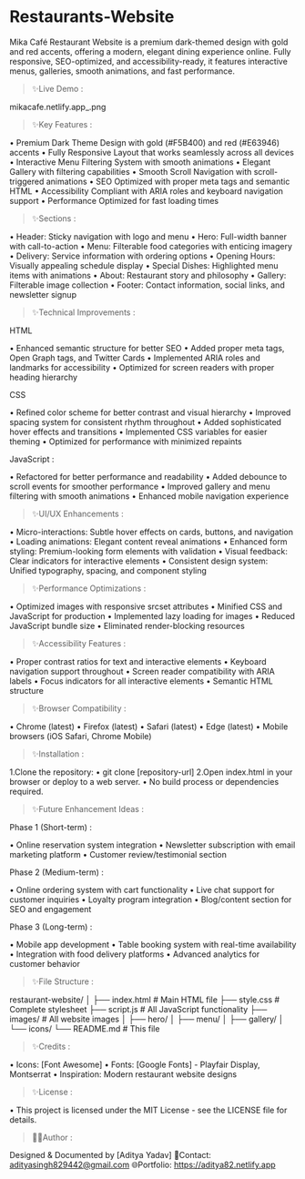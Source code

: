 # Restaurants-Website
Mika Café Restaurant Website is a premium dark-themed design with gold and red accents, offering a modern, elegant dining experience online. Fully responsive, SEO-optimized, and accessibility-ready, it features interactive menus, galleries, smooth animations, and fast performance.


> ✨Live Demo :
 

mikacafe.netlify.app_.png

> ✨Key Features :


• Premium Dark Theme Design with gold (#F5B400) and red (#E63946) accents
• Fully Responsive Layout that works seamlessly across all devices
• Interactive Menu Filtering System with smooth animations
• Elegant Gallery with filtering capabilities
• Smooth Scroll Navigation with scroll-triggered animations
• SEO Optimized with proper meta tags and semantic HTML
• Accessibility Compliant with ARIA roles and keyboard navigation support
• Performance Optimized for fast loading times


> ✨Sections :

• Header: Sticky navigation with logo and menu
• Hero: Full-width banner with call-to-action
• Menu: Filterable food categories with enticing imagery
• Delivery: Service information with ordering options
• Opening Hours: Visually appealing schedule display
• Special Dishes: Highlighted menu items with animations
• About: Restaurant story and philosophy
• Gallery: Filterable image collection
• Footer: Contact information, social links, and newsletter signup


> ✨Technical Improvements :

HTML

• Enhanced semantic structure for better SEO
• Added proper meta tags, Open Graph tags, and Twitter Cards
• Implemented ARIA roles and landmarks for accessibility
• Optimized for screen readers with proper heading hierarchy


CSS

• Refined color scheme for better contrast and visual hierarchy
• Improved spacing system for consistent rhythm throughout
• Added sophisticated hover effects and transitions
• Implemented CSS variables for easier theming
• Optimized for performance with minimized repaints


JavaScript :

• Refactored for better performance and readability
• Added debounce to scroll events for smoother performance
• Improved gallery and menu filtering with smooth animations
• Enhanced mobile navigation experience


> ✨UI/UX Enhancements :

• Micro-interactions: Subtle hover effects on cards, buttons, and navigation
• Loading animations: Elegant content reveal animations
• Enhanced form styling: Premium-looking form elements with validation
• Visual feedback: Clear indicators for interactive elements
• Consistent design system: Unified typography, spacing, and component styling


> ✨Performance Optimizations :

• Optimized images with responsive srcset attributes
• Minified CSS and JavaScript for production
• Implemented lazy loading for images
• Reduced JavaScript bundle size
• Eliminated render-blocking resources


> ✨Accessibility Features :

• Proper contrast ratios for text and interactive elements
• Keyboard navigation support throughout
• Screen reader compatibility with ARIA labels
• Focus indicators for all interactive elements
• Semantic HTML structure


> ✨Browser Compatibility :

• Chrome (latest)
• Firefox (latest)
• Safari (latest)
• Edge (latest)
• Mobile browsers (iOS Safari, Chrome Mobile)


> ✨Installation :

1.Clone the repository:
	• git clone [repository-url]
2.Open index.html in your browser or deploy to a web server.
	• No build process or dependencies required.


> ✨Future Enhancement Ideas :


Phase 1 (Short-term) :

• Online reservation system integration
• Newsletter subscription with email marketing platform
• Customer review/testimonial section


Phase 2 (Medium-term) :

• Online ordering system with cart functionality
• Live chat support for customer inquiries
• Loyalty program integration
• Blog/content section for SEO and engagement


Phase 3 (Long-term) :

• Mobile app development
• Table booking system with real-time availability
• Integration with food delivery platforms
• Advanced analytics for customer behavior



> ✨File Structure :


restaurant-website/
│
├── index.html          # Main HTML file
├── style.css           # Complete stylesheet
├── script.js           # All JavaScript functionality
├── images/             # All website images
│   ├── hero/
│   ├── menu/
│   ├── gallery/
│   └── icons/
└── README.md           # This file


> ✨Credits :

• Icons: [Font Awesome]
• Fonts: [Google Fonts] - Playfair Display, Montserrat
• Inspiration: Modern restaurant website designs


> ✨License :

• This project is licensed under the MIT License - see the LICENSE file for details.


> 👨‍💻Author :

Designed & Documented by [Aditya Yadav]
📩Contact: adityasingh829442@gmail.com
🌐Portfolio: https://aditya82.netlify.app
